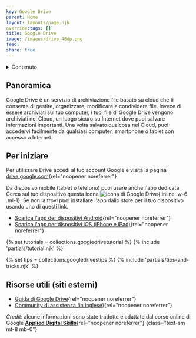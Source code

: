 ```yaml
---
key: Google Drive
parent: Home
layout: layouts/page.njk
override:tags: []
title: Google Drive
image: /images/drive_48dp.png
feed:
share: true
---
```

<details>
<summary>
Contenuto
</summary>

- [Panoramica](#panoramica)
- [Per iniziare](#per-iniziare)
{% if collections.googledrivestutorial.length %}
- [Tutorial](#tutorial)
{% endif %}
{% if collections.googledrivestips.length %}
- [Tips and tricks](#tips-and-tricks)
{% endif %}
- [Risorse utili](<#risorse-utili-(siti-esterni)>)

</details>

## Panoramica

Google Drive è un servizio di archiviazione file basato su cloud che ti consente di gestire, organizzare, modificare e condividere file. Invece di essere archiviati sul tuo computer, i tuoi file di Google Drive vengono archiviati nel Cloud, un luogo sicuro su Internet dove puoi salvare informazioni importanti. Una volta salvato qualcosa nel Cloud, puoi accedervi facilmente da qualsiasi computer, smartphone o tablet con accesso a Internet.

## Per iniziare

Per utilizzare Drive accedi al tuo account Google e visita la pagina [drive.google.com](https://drive.google.com){rel="noopener noreferrer"}

Da disposivo mobile (tablet o telefono) puoi usare anche l'app dedicata. Cerca sul tuo dispositivo questa icona ![icona di Google Drive]({{image}}){.inline .w-6 .ml-1}. Se non la trovi puoi installare l'app dallo store per il tuo dispositivo usando uno di questi link.

- [Scarica l'app der dispositivi Android](https://play.google.com/store/apps/details?id=com.google.android.apps.docs){rel="noopener noreferrer"}
- [Scarica l'app per dispositivi iOS (iPhone e iPad)](https://itunes.apple.com/us/app/google-drive-free-online-storage/id507874739){rel="noopener noreferrer"}

{% set tutorials = collections.googledrivetutorial %}
{% include 'partials/tutorial.njk' %}

{% set tips = collections.googledrivestips %}
{% include 'partials/tips-and-tricks.njk' %}
## Risorse utili (siti esterni)

- [Guida di Google Drive](https://support.google.com/drive){rel="noopener noreferrer"}
- [Community di assistenza (in inglese)](https://support.google.com/drive/community){rel="noopener noreferrer"}
</details>

_Credit:_ alcune informazioni sono state tradotte e adattate dal corso online di Google [**Applied Digital Skills**](https://applieddigitalskills.withgoogle.com/c/college-and-continuing-education/en/g-suite-certification-drive/g-suite-certification-drive/introduction-to-g-suite-certification-drive.html){rel="noopener noreferrer"}
{class="text-sm mt-8 mb-0"}
